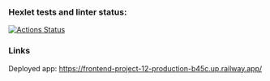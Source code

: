### Hexlet tests and linter status:
[![Actions Status](https://github.com/alexiva0/frontend-project-12/workflows/hexlet-check/badge.svg)](https://github.com/alexiva0/frontend-project-12/actions)

### Links

Deployed app: https://frontend-project-12-production-b45c.up.railway.app/